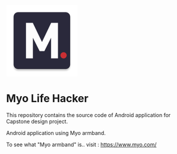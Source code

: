 ![Myo Life Hacker](app\src\main\res\mipmap-xxxhdpi\ic_launcher.png)
# Myo Life Hacker

This repository contains the source code of Android application for Capstone design project.

Android application using Myo armband.

To see what "Myo armband" is.. visit : https://www.myo.com/

